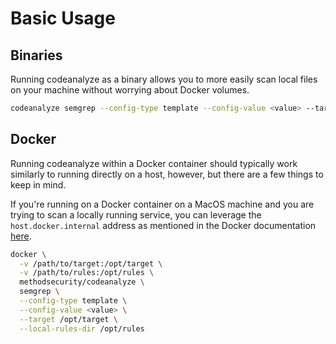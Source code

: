 # Basic Usage

## Binaries

Running codeanalyze as a binary allows you to more easily scan local files on your machine without worrying about Docker volumes.

```bash
codeanalyze semgrep --config-type template --config-value <value> --target /path/to/target --local-rules-dir /path/to/rules
```

## Docker

Running codeanalyze within a Docker container should typically work similarly to running directly on a host, however, but there are a few things to keep in mind.

If you're running on a Docker container on a MacOS machine and you are trying to scan a locally running service, you can leverage the `host.docker.internal` address as mentioned in the Docker documentation [here](https://docs.docker.com/desktop/networking/#i-want-to-connect-from-a-container-to-a-service-on-the-host).

```bash
docker \
  -v /path/to/target:/opt/target \
  -v /path/to/rules:/opt/rules \
  methodsecurity/codeanalyze \
  semgrep \
  --config-type template \
  --config-value <value> \
  --target /opt/target \
  --local-rules-dir /opt/rules
```
